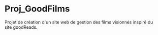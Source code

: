# Proj_GoodFilms
Projet de création d'un site web de gestion des films visionnés inspiré du site goodReads. 
